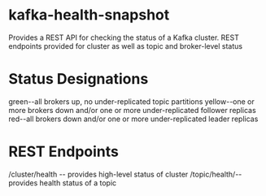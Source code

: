 # kafka-health-snapshot

Provides a REST API for checking the status of a Kafka cluster. REST endpoints provided for cluster as well as topic and broker-level status

# Status Designations
green--all brokers up, no under-replicated topic partitions
yellow--one or more brokers down and/or one or more under-replicated follower replicas
red--all brokers down and/or one or more under-replicated leader replicas

# REST Endpoints
/cluster/health -- provides high-level status of cluster
/topic/health/<topic name>--provides health status of a topic

